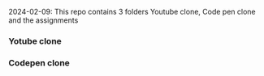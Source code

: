2024-02-09: This repo contains 3 folders Youtube clone, Code pen clone and the assignments

<h3>Yotube clone</h3>
<h3>Codepen clone</h3>
